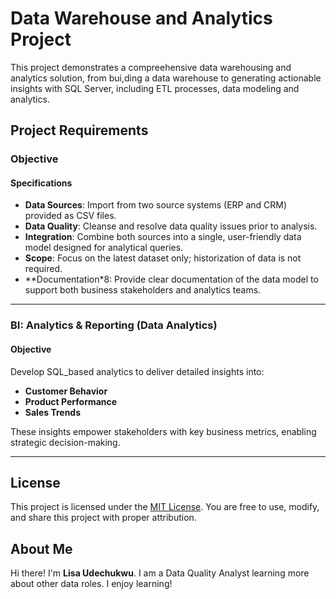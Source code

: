 # Data Warehouse and Analytics Project
This project demonstrates a compreehensive data warehousing and analytics solution, from bui,ding a data warehouse to generating actionable insights with SQL Server, including ETL processes, data modeling and analytics.

## Project Requirements

### Objective

#### Specifications
- **Data Sources**: Import from two source systems (ERP and CRM) provided as CSV files.
- **Data Quality**: Cleanse and resolve data quality issues prior to analysis.
- **Integration**: Combine both sources into a single, user-friendly data model designed for analytical queries.
- **Scope**: Focus on the latest dataset only; historization of data is not required.
- **Documentation*8: Provide clear documentation of the data model to support both business stakeholders and analytics teams.

---

### BI: Analytics & Reporting (Data Analytics)

#### Objective
Develop SQL_based analytics to deliver detailed insights into:
- **Customer Behavior**
- **Product Performance**
- **Sales Trends**

These insights empower stakeholders with key business metrics, enabling strategic decision-making.

---

## License

This project is licensed under the [MIT License](LICENSE). You are free to use, modify, and share this project with proper attribution.

## About Me

Hi there! I'm **Lisa Udechukwu**. I am a Data Quality Analyst learning more about other data roles. I enjoy learning! 
